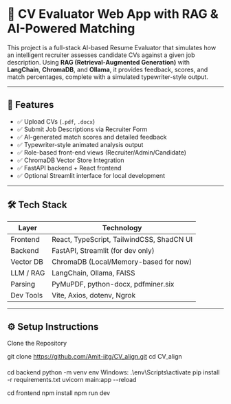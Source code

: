 # 🧠 CV Evaluator Web App with RAG & AI-Powered Matching

This project is a full-stack AI-based Resume Evaluator that simulates how an intelligent recruiter assesses candidate CVs against a given job description. Using **RAG (Retrieval-Augmented Generation)** with **LangChain**, **ChromaDB**, and **Ollama**, it provides feedback, scores, and match percentages, complete with a simulated typewriter-style output.

---

## 🚀 Features

- ✅ Upload CVs (`.pdf`, `.docx`)
- ✅ Submit Job Descriptions via Recruiter Form
- ✅ AI-generated match scores and detailed feedback
- ✅ Typewriter-style animated analysis output
- ✅ Role-based front-end views (Recruiter/Admin/Candidate)
- ✅ ChromaDB Vector Store Integration
- ✅ FastAPI backend + React frontend
- ✅ Optional Streamlit interface for local development

---

## 🛠️ Tech Stack

| Layer       | Technology                                      |
|-------------|-------------------------------------------------|
| Frontend    | React, TypeScript, TailwindCSS, ShadCN UI       |
| Backend     | FastAPI, Streamlit (for dev only)               |
| Vector DB   | ChromaDB (Local/Memory-based for now)           |
| LLM / RAG   | LangChain, Ollama, FAISS                        |
| Parsing     | PyMuPDF, python-docx, pdfminer.six              |
| Dev Tools   | Vite, Axios, dotenv, Ngrok                      |

---

## ⚙️ Setup Instructions
 Clone the Repository

git clone https://github.com/Amit-iitg/CV_align.git
cd CV_align

####
cd backend
python -m venv env 
Windows: .\env\Scripts\activate
pip install -r requirements.txt
uvicorn main:app --reload

cd frontend
npm install
npm run dev

